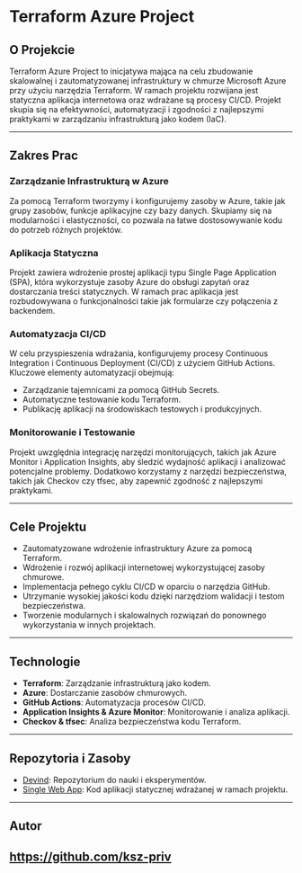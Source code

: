 # Terraform Azure Project

## O Projekcie

Terraform Azure Project to inicjatywa mająca na celu zbudowanie skalowalnej i zautomatyzowanej infrastruktury w chmurze Microsoft Azure przy użyciu narzędzia Terraform. W ramach projektu rozwijana jest statyczna aplikacja internetowa oraz wdrażane są procesy CI/CD. Projekt skupia się na efektywności, automatyzacji i zgodności z najlepszymi praktykami w zarządzaniu infrastrukturą jako kodem (IaC).

---

## Zakres Prac

### Zarządzanie Infrastrukturą w Azure
Za pomocą Terraform tworzymy i konfigurujemy zasoby w Azure, takie jak grupy zasobów, funkcje aplikacyjne czy bazy danych. Skupiamy się na modularności i elastyczności, co pozwala na łatwe dostosowywanie kodu do potrzeb różnych projektów.

### Aplikacja Statyczna
Projekt zawiera wdrożenie prostej aplikacji typu Single Page Application (SPA), która wykorzystuje zasoby Azure do obsługi zapytań oraz dostarczania treści statycznych. W ramach prac aplikacja jest rozbudowywana o funkcjonalności takie jak formularze czy połączenia z backendem.

### Automatyzacja CI/CD
W celu przyspieszenia wdrażania, konfigurujemy procesy Continuous Integration i Continuous Deployment (CI/CD) z użyciem GitHub Actions. Kluczowe elementy automatyzacji obejmują:
- Zarządzanie tajemnicami za pomocą GitHub Secrets.
- Automatyczne testowanie kodu Terraform.
- Publikację aplikacji na środowiskach testowych i produkcyjnych.

### Monitorowanie i Testowanie
Projekt uwzględnia integrację narzędzi monitorujących, takich jak Azure Monitor i Application Insights, aby śledzić wydajność aplikacji i analizować potencjalne problemy. Dodatkowo korzystamy z narzędzi bezpieczeństwa, takich jak Checkov czy tfsec, aby zapewnić zgodność z najlepszymi praktykami.

---

## Cele Projektu

- Zautomatyzowane wdrożenie infrastruktury Azure za pomocą Terraform.
- Wdrożenie i rozwój aplikacji internetowej wykorzystującej zasoby chmurowe.
- Implementacja pełnego cyklu CI/CD w oparciu o narzędzia GitHub.
- Utrzymanie wysokiej jakości kodu dzięki narzędziom walidacji i testom bezpieczeństwa.
- Tworzenie modularnych i skalowalnych rozwiązań do ponownego wykorzystania w innych projektach.

---

## Technologie

- **Terraform**: Zarządzanie infrastrukturą jako kodem.
- **Azure**: Dostarczanie zasobów chmurowych.
- **GitHub Actions**: Automatyzacja procesów CI/CD.
- **Application Insights & Azure Monitor**: Monitorowanie i analiza aplikacji.
- **Checkov & tfsec**: Analiza bezpieczeństwa kodu Terraform.

---

## Repozytoria i Zasoby

- [Devind](https://github.com/ksz-priv/devind): Repozytorium do nauki i eksperymentów.
- [Single Web App](https://github.com/ksz-priv/singlewebapp_dvnd): Kod aplikacji statycznej wdrażanej w ramach projektu.

---

## Autor
https://github.com/ksz-priv
---
